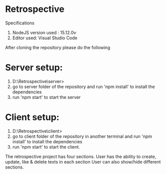 # Retrospective

Specifications
1. NodeJS version used : 15.12.0v
2. Editor used: Visual Studio Code

After cloning the repository please do the following
  # Server setup:
  1. D:\Retrospective\server>
  2.  go to server folder of the repository and run 'npm install' to install the dependencies
  3.  run 'npm start' to start the server
 # Client setup:
  1. D:\Retrospective\client>
  2. go to client folder of the repository in another terminal and run 'npm install' to install the dependencies
  3. run 'npm start' to start the client.
  
  The retrospective project has four sections.
  User has the ability to create, update, like & delete texts in each section
  User can also show/hide different sections.
  
  
 
  
